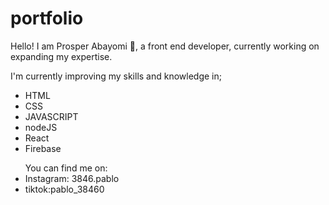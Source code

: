 # portfolio
Hello!
I am Prosper Abayomi 👋, a front end developer, 
currently working on expanding my expertise.
<p>I'm currently improving my skills and knowledge in;</p>
<ul><li>HTML</li>
<li>CSS</li>
<li>JAVASCRIPT</li>
<li>nodeJS</li>
<li>React</li>
<li>Firebase</li>
  <p></p>
You can find me on:
<li>Instagram: 3846.pablo</li>
<li>tiktok:pablo_38460</li></ul>

